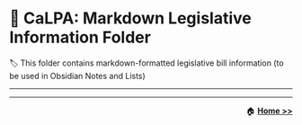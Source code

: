 # :open_file_folder: CaLPA: Markdown Legislative Information Folder

:label: This folder contains markdown-formatted legislative bill information (to be used in Obsidian Notes and Lists)

----


----

<div align="right">

:house: [**Home >>**](../)

</div>